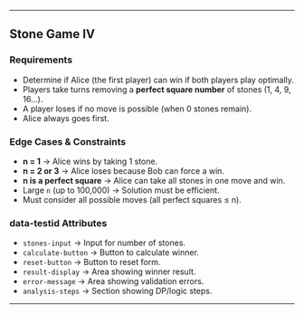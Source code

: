 
---

## Stone Game IV

### Requirements

* Determine if Alice (the first player) can win if both players play optimally.
* Players take turns removing a **perfect square number** of stones (1, 4, 9, 16...).
* A player loses if no move is possible (when 0 stones remain).
* Alice always goes first.

### Edge Cases & Constraints

* **n = 1** → Alice wins by taking 1 stone.
* **n = 2 or 3** → Alice loses because Bob can force a win.
* **n is a perfect square** → Alice can take all stones in one move and win.
* Large `n` (up to 100,000) → Solution must be efficient.
* Must consider all possible moves (all perfect squares ≤ n).

### data-testid Attributes

* `stones-input` → Input for number of stones.
* `calculate-button` → Button to calculate winner.
* `reset-button` → Button to reset form.
* `result-display` → Area showing winner result.
* `error-message` → Area showing validation errors.
* `analysis-steps` → Section showing DP/logic steps.

---


